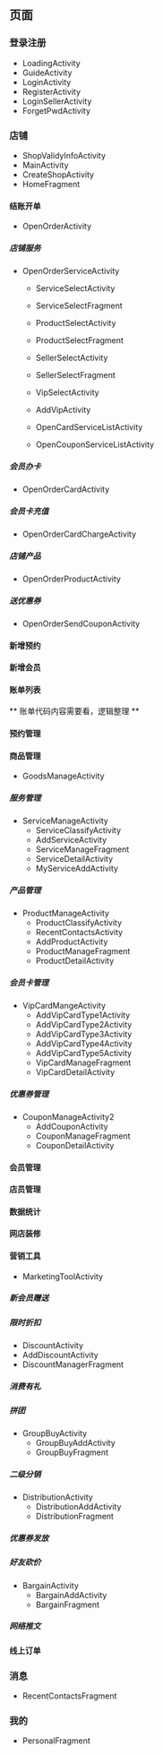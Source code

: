 ## 页面
### 登录注册
* LoadingActivity
* GuideActivity
* LoginActivity
* RegisterActivity
* LoginSellerActivity
* ForgetPwdActivity

### 店铺
* ShopValidyInfoActivity
* MainActivity
* CreateShopActivity
* HomeFragment

#### 结账开单
* OpenOrderActivity
##### 店铺服务
* OpenOrderServiceActivity
	* ServiceSelectActivity
	* ServiceSelectFragment

	* ProductSelectActivity
	* ProductSelectFragment

	* SellerSelectActivity
	* SellerSelectFragment

	* VipSelectActivity
	* AddVipActivity

	* OpenCardServiceListActivity

	* OpenCouponServiceListActivity

##### 会员办卡
* OpenOrderCardActivity
	


##### 会员卡充值
* OpenOrderCardChargeActivity


##### 店铺产品
* OpenOrderProductActivity

##### 送优惠券
* OpenOrderSendCouponActivity


#### 新增预约

#### 新增会员

#### 账单列表
** 账单代码内容需要看，逻辑整理 **

#### 预约管理

#### 商品管理

* GoodsManageActivity

##### 服务管理
* ServiceManageActivity
	* ServiceClassifyActivity
	* AddServiceActivity
	* ServiceManageFragment
	* ServiceDetailActivity
	* MyServiceAddActivity

##### 产品管理
* ProductManageActivity
	* ProductClassifyActivity
	* RecentContactsActivity
	* AddProductActivity
	* ProductManageFragment
	* ProductDetailActivity
##### 会员卡管理
* VipCardMangeActivity
	* AddVipCardType1Activity
	* AddVipCardType2Activity
	* AddVipCardType3Activity
	* AddVipCardType4Activity
	* AddVipCardType5Activity
	* VipCardManageFragment
	* VipCardDetailActivity

##### 优惠券管理
* CouponManageActivity2
	* AddCouponActivity
	* CouponManageFragment
	* CouponDetailActivity

#### 会员管理

#### 店员管理

#### 数据统计

#### 网店装修

#### 营销工具
* MarketingToolActivity
##### 新会员赠送

##### 限时折扣
* DiscountActivity
 * AddDiscountActivity
 * DiscountManagerFragment

##### 消费有礼

##### 拼团
* GroupBuyActivity
	* GroupBuyAddActivity
	* GroupBuyFragment

##### 二级分销
* DistributionActivity
	* DistributionAddActivity
	* DistributionFragment

##### 优惠券发放

##### 好友砍价
* BargainActivity
	* BargainAddActivity
	* BargainFragment

##### 网络推文



#### 线上订单

### 消息
* RecentContactsFragment

### 我的
* PersonalFragment
